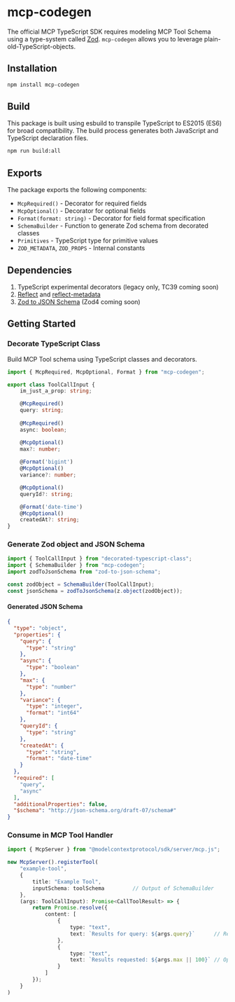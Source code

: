 # mcp-codegen

The official MCP TypeScript SDK requires modeling MCP Tool Schema using a type-system called [Zod](https://zod.dev/). `mcp-codegen` allows you to leverage plain-old-TypeScript-objects.

## Installation

```bash
npm install mcp-codegen
```

## Build

This package is built using esbuild to transpile TypeScript to ES2015 (ES6) for broad compatibility. The build process generates both JavaScript and TypeScript declaration files.

```bash
npm run build:all
``` 

## Exports

The package exports the following components:

- `McpRequired()` - Decorator for required fields
- `McpOptional()` - Decorator for optional fields  
- `Format(format: string)` - Decorator for field format specification
- `SchemaBuilder` - Function to generate Zod schema from decorated classes
- `Primitives` - TypeScript type for primitive values
- `ZOD_METADATA`, `ZOD_PROPS` - Internal constants

## Dependencies

1. TypeScript experimental decorators (legacy only, TC39 coming soon)
1. [Reflect](https://developer.mozilla.org/en-US/docs/Web/JavaScript/Reference/Global_Objects/Reflect) and [reflect-metadata](https://github.com/microsoft/reflect-metadata)
1. [Zod to JSON Schema](https://github.com/StefanTerdell/zod-to-json-schema) (Zod4 coming soon)

## Getting Started

### Decorate TypeScript Class
Build MCP Tool schema using TypeScript classes and decorators.

```ts
import { McpRequired, McpOptional, Format } from "mcp-codegen";

export class ToolCallInput {
	im_just_a_prop: string;

	@McpRequired()
	query: string;
	
	@McpRequired()
	async: boolean;

	@McpOptional()
	max?: number;
	
	@Format('bigint')
	@McpOptional()
	variance?: number;

	@McpOptional()
	queryId?: string;

	@Format('date-time')
	@McpOptional()
	createdAt?: string;
}
```

### Generate Zod object and JSON Schema
```ts
import { ToolCallInput } from "decorated-typescript-class";
import { SchemaBuilder } from "mcp-codegen";
import zodToJsonSchema from "zod-to-json-schema";

const zodObject = SchemaBuilder(ToolCallInput);
const jsonSchema = zodToJsonSchema(z.object(zodObject));
```

#### Generated JSON Schema

```json
{
  "type": "object",
  "properties": {
    "query": {
      "type": "string"
    },
    "async": {
      "type": "boolean"
    },
    "max": {
      "type": "number"
    },
    "variance": {
      "type": "integer",
      "format": "int64"
    },
    "queryId": {
      "type": "string"
    },
    "createdAt": {
      "type": "string",
      "format": "date-time"
    }
  },
  "required": [
    "query",
    "async"
  ],
  "additionalProperties": false,
  "$schema": "http://json-schema.org/draft-07/schema#"
}
```

### Consume in MCP Tool Handler

```ts
import { McpServer } from "@modelcontextprotocol/sdk/server/mcp.js";

new McpServer().registerTool(
    "example-tool",
    {
        title: "Example Tool",
        inputSchema: toolSchema         // Output of SchemaBuilder
    },
    (args: ToolCallInput): Promise<CallToolResult> => {
        return Promise.resolve({
            content: [
                {
                    type: "text",
                    text: `Results for query: ${args.query}`      // Required type
                },
                {
                    type: "text",
                    text: `Results requested: ${args.max || 100}` // Optional type
                }
            ]
        });
    }
)
```